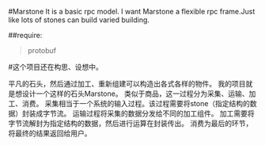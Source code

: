 #Marstone
It is a basic rpc model.
I want Marstone a flexible rpc frame.Just like lots of stones can build varied building.


##require:
>protobuf 

#这个项目还在构思、设想中。

平凡的石头，然后通过加工、重新组建可以构造出各式各样的物件。
我的项目就是想设计一个这样的石头Marstone。
类似于商品，这一过程分为采集、运输、加工、消费。
采集相当于一个系统的输入过程。该过程需要将stone（指定结构的数据）封装成字节流。
运输过程将采集的数据分发给不同的加工组件。
加工需要将字节流解封为指定结构的数据，然后进行运算在封装传出。
消费为最后的环节，将最终的结果返回给用户。